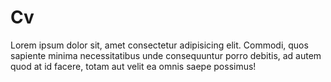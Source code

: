 # Cv

Lorem ipsum dolor sit, amet consectetur adipisicing elit. Commodi, quos sapiente minima necessitatibus unde consequuntur porro debitis, ad autem quod at id facere, totam aut velit ea omnis saepe possimus!
